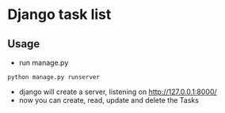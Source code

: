 # Django task list
## Usage
* run manage.py
```
python manage.py runserver
```
* django will create a server, listening on http://127.0.0.1:8000/
* now you can create, read, update and delete the Tasks